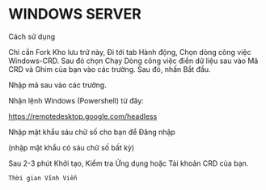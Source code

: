 # WINDOWS SERVER 
Cách sử dụng

Chỉ cần Fork Kho lưu trữ này, Đi tới tab Hành động, Chọn dòng công việc Windows-CRD. Sau đó chọn Chạy Dòng công việc điền dữ liệu sau vào Mã CRD và Ghim của bạn vào các trường. Sau đó, nhấn Bắt đầu.

Nhập mã sau vào các trường.

Nhận lệnh Windows (Powershell) từ đây:

https://remotedesktop.google.com/headless

Nhập mật khẩu sáu chữ số cho bạn để Đăng nhập

(nhập mật khẩu có sáu chữ số bất kỳ)

Sau 2-3 phút Khởi tạo, Kiểm tra Ứng dụng hoặc Tài khoản CRD của bạn.

`Thời gian Vĩnh Viễn`
